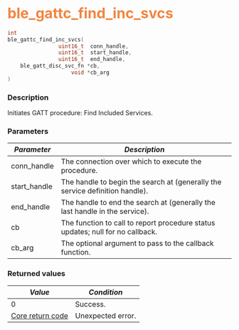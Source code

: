 ## <font color="#F2853F" style="font-size:24pt">ble\_gattc\_find\_inc\_svcs</font>

```c
int
ble_gattc_find_inc_svcs(
                uint16_t  conn_handle,
                uint16_t  start_handle,
                uint16_t  end_handle,
    ble_gatt_disc_svc_fn *cb,
                    void *cb_arg
)
```

### Description

Initiates GATT procedure: Find Included Services. 

### Parameters

| *Parameter* | *Description* |
|-------------|---------------|
| conn\_handle | The connection over which to execute the procedure. |
| start\_handle | The handle to begin the search at (generally the service definition handle). |
| end\_handle | The handle to end the search at (generally the last handle in the service). |
| cb | The function to call to report procedure status updates; null for no callback. |
| cb\_arg | The optional argument to pass to the callback function. |

### Returned values

| *Value* | *Condition* |
|---------|-------------|
| 0 | Success. |
| [Core return code](../../ble_hs_return_codes/#return-codes-core) | Unexpected error. |
